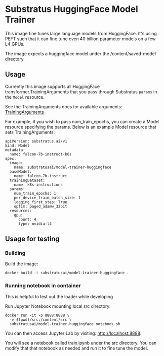 # Substratus HuggingFace Model Trainer

This image fine tunes large language models from HuggingFace. It's using PEFT
such that it can fine tune even 40 billion parameter models on a few L4 GPUs.

The image expects a huggingface model under the /content/saved-model directory.

## Usage

Currently this image supports all HuggingFace transformer.TrainingArguments that
you pass through Substratus `params` in the `Model` resource.

See the TrainingArguments docs for available arguments: [TrainingArguments](https://huggingface.co/docs/transformers/main_classes/trainer#transformers.TrainingArguments)

For example, if you wish to pass num_train_epochs, you can create a Model resource
specifying the params. Below is an example Model resource that sets TrainingArguments:
```
apiVersion: substratus.ai/v1
kind: Model
metadata:
  name: falcon-7b-instruct-k8s
spec:
  image:
    name: substratusai/model-trainer-huggingface
  baseModel:
    name: falcon-7b-instruct
  trainingDataset:
    name: k8s-instructions
  params:
    num_train_epochs: 1
    per_device_train_batch_size: 1
    logging_first_step: True
    optim: paged_adamw_32bit
  resources:
    gpu:
      count: 4
      type: nvidia-l4
```

## Usage for testing

### Building
Build the image:
```sh
docker build -t substratusai/model-trainer-huggingface .
```

### Running notebook in container
This is helpful to test out the loader while developing

Run Jupyter Notebook mounting local src directory:
```
docker run -it -p 8888:8888 \
  -v $(pwd)/src:/content/src \
  substratusai/model-trainer-huggingface notebook.sh
```

You can then access Jupyter Lab by visiting:
[http://localhost:8888](http://localhost:8888).

You will see a notebook called train.ipynb under the src directory. You can modify that
that notebook as needed and run it to fine tune the model.
